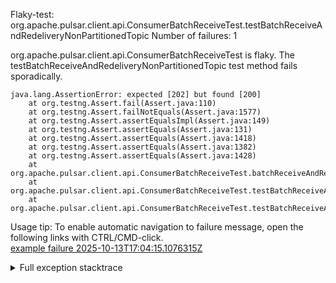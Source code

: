         
Flaky-test: org.apache.pulsar.client.api.ConsumerBatchReceiveTest.testBatchReceiveAndRedeliveryNonPartitionedTopic
Number of failures: 1

org.apache.pulsar.client.api.ConsumerBatchReceiveTest is flaky. The testBatchReceiveAndRedeliveryNonPartitionedTopic test method fails sporadically.

```
java.lang.AssertionError: expected [202] but found [200]
	at org.testng.Assert.fail(Assert.java:110)
	at org.testng.Assert.failNotEquals(Assert.java:1577)
	at org.testng.Assert.assertEqualsImpl(Assert.java:149)
	at org.testng.Assert.assertEquals(Assert.java:131)
	at org.testng.Assert.assertEquals(Assert.java:1418)
	at org.testng.Assert.assertEquals(Assert.java:1382)
	at org.testng.Assert.assertEquals(Assert.java:1428)
	at org.apache.pulsar.client.api.ConsumerBatchReceiveTest.batchReceiveAndRedelivery(ConsumerBatchReceiveTest.java:651)
	at org.apache.pulsar.client.api.ConsumerBatchReceiveTest.testBatchReceiveAndRedelivery(ConsumerBatchReceiveTest.java:567)
	at org.apache.pulsar.client.api.ConsumerBatchReceiveTest.testBatchReceiveAndRedeliveryNonPartitionedTopic(ConsumerBatchReceiveTest.java:382)
```

Usage tip: To enable automatic navigation to failure message, open the following links with CTRL/CMD-click.  
[example failure 2025-10-13T17:04:15.1076315Z](https://github.com/apache/pulsar/actions/runs/18472389959/job/52629860702#step:11:1658)  


<details>
<summary>Full exception stacktrace</summary>
<code><pre>
java.lang.AssertionError: expected [202] but found [200]
	at org.testng.Assert.fail(Assert.java:110)
	at org.testng.Assert.failNotEquals(Assert.java:1577)
	at org.testng.Assert.assertEqualsImpl(Assert.java:149)
	at org.testng.Assert.assertEquals(Assert.java:131)
	at org.testng.Assert.assertEquals(Assert.java:1418)
	at org.testng.Assert.assertEquals(Assert.java:1382)
	at org.testng.Assert.assertEquals(Assert.java:1428)
	at org.apache.pulsar.client.api.ConsumerBatchReceiveTest.batchReceiveAndRedelivery(ConsumerBatchReceiveTest.java:651)
	at org.apache.pulsar.client.api.ConsumerBatchReceiveTest.testBatchReceiveAndRedelivery(ConsumerBatchReceiveTest.java:567)
	at org.apache.pulsar.client.api.ConsumerBatchReceiveTest.testBatchReceiveAndRedeliveryNonPartitionedTopic(ConsumerBatchReceiveTest.java:382)
	at java.base/jdk.internal.reflect.DirectMethodHandleAccessor.invoke(DirectMethodHandleAccessor.java:103)
	at java.base/java.lang.reflect.Method.invoke(Method.java:580)
	at org.testng.internal.invokers.MethodInvocationHelper.invokeMethod(MethodInvocationHelper.java:139)
	at org.testng.internal.invokers.InvokeMethodRunnable.runOne(InvokeMethodRunnable.java:47)
	at org.testng.internal.invokers.InvokeMethodRunnable.call(InvokeMethodRunnable.java:76)
	at org.testng.internal.invokers.InvokeMethodRunnable.call(InvokeMethodRunnable.java:11)
	at java.base/java.util.concurrent.FutureTask.run(FutureTask.java:317)
	at java.base/java.util.concurrent.ThreadPoolExecutor.runWorker(ThreadPoolExecutor.java:1144)
	at java.base/java.util.concurrent.ThreadPoolExecutor$Worker.run(ThreadPoolExecutor.java:642)
	at java.base/java.lang.Thread.run(Thread.java:1583)

</pre></code>
</details>


